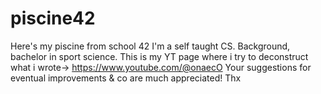 # piscine42

Here's my piscine from school 42
I'm a self taught CS. Background, bachelor in sport science.
This is my YT page where i try to deconstruct what i wrote-> https://www.youtube.com/@onaecO
Your suggestions for eventual improvements & co are much appreciated! Thx
